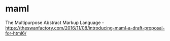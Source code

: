 # maml
The Multipurpose Abstract Markup Language - https://theswanfactory.com/2016/11/08/introducing-maml-a-draft-proposal-for-html6/

